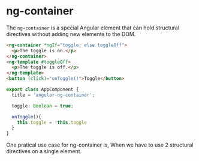 # ng-container

The `ng-container` is a special Angular element that can hold structural directives without adding new elements to the DOM.

```html
<ng-container *ngIf="toggle; else toggleOff">
  <p>The toggle is on.</p>
</ng-container>
<ng-template #toggleOff>
  <p>The toggle is off.</p>
</ng-template>
<button (click)="onToggle()">Toggle</button>
```

```ts
export class AppComponent {
  title = 'angular-ng-container';

  toggle: Boolean = true;

  onToggle(){
    this.toggle = !this.toggle
  }
}
```

One pratical use case for ng-container is, When we have to use 2 structural directives on a single element.
